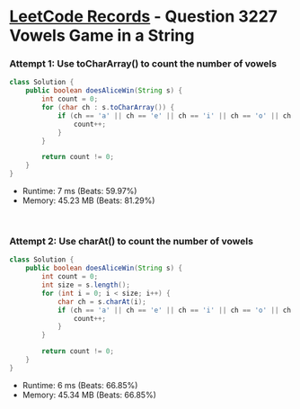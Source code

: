 # [LeetCode Records](../../README.md) - Question 3227 Vowels Game in a String

### Attempt 1: Use toCharArray() to count the number of vowels
```java
class Solution {
    public boolean doesAliceWin(String s) {
        int count = 0;
        for (char ch : s.toCharArray()) {
            if (ch == 'a' || ch == 'e' || ch == 'i' || ch == 'o' || ch == 'u') {
                count++;
            }
        }

        return count != 0;
    }
}
```
- Runtime: 7 ms (Beats: 59.97%)
- Memory: 45.23 MB (Beats: 81.29%)

<br>

### Attempt 2: Use charAt() to count the number of vowels
```java
class Solution {
    public boolean doesAliceWin(String s) {
        int count = 0;
        int size = s.length();
        for (int i = 0; i < size; i++) {
            char ch = s.charAt(i);
            if (ch == 'a' || ch == 'e' || ch == 'i' || ch == 'o' || ch == 'u') {
                count++;
            }
        }

        return count != 0;
    }
}
```
- Runtime: 6 ms (Beats: 66.85%)
- Memory: 45.34 MB (Beats: 66.85%)

<br>
